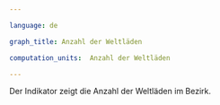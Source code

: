 ```yaml
---

language: de   

graph_title: Anzahl der Weltläden

computation_units:  Anzahl der Weltläden

---
```


Der Indikator zeigt die Anzahl der Weltläden im Bezirk.
